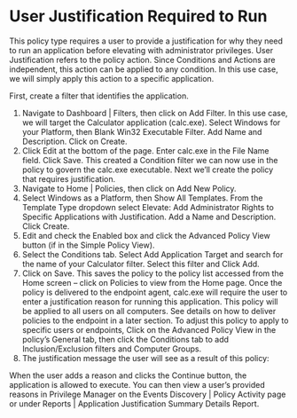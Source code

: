 [title]: # (User Justification Required to Run)
[tags]: # (elevate)
[priority]: # (4)
# User Justification Required to Run

This policy type requires a user to provide a justification for why they need to run an application before elevating with administrator privileges.  User Justification refers to the policy action.  Since Conditions and Actions are independent, this action can be applied to any condition.  In this use case, we will simply apply this action to a specific application.

First, create a filter that identifies the application.

1.	Navigate to Dashboard | Filters, then click on Add Filter. In this use case, we will target the Calculator application (calc.exe).  Select Windows for your Platform, then Blank Win32 Executable Filter.  Add Name and Description. Click on Create. 
2.	Click Edit at the bottom of the page. Enter calc.exe in the File Name field. Click Save. 
This created a Condition filter we can now use in the policy to govern the calc.exe executable. Next we’ll create the policy that requires justification. 
3.	Navigate to Home | Policies, then click on Add New Policy. 
4.	Select Windows as a Platform, then Show All Templates. From the Template Type dropdown select Elevate: Add Administrator Rights to Specific Applications with Justification. Add a Name and Description. Click Create.
5.	Edit and check the Enabled box and click the Advanced Policy View button (if in the Simple Policy View).
6.	Select the Conditions tab. Select Add Application Target and search for the name of your Calculator filter. Select this filter and Click Add.  
7.	Click on Save.  This saves the policy to the policy list accessed from the Home screen – click on Policies to view from the Home page.  Once the policy is delivered to the endpoint agent, calc.exe will require the user to enter a justification reason for running this application.  This policy will be applied to all users on all computers.  See details on how to deliver policies to the endpoint in a later section. 
To adjust this policy to apply to specific users or endpoints, Click on the Advanced Policy View in the policy’s General tab, then click the Conditions tab to add Inclusion/Exclusion filters and Computer Groups.
8.	The justification message the user will see as a result of this policy: 
  
When the user adds a reason and clicks the Continue button, the application is allowed to execute. You can then view a user’s provided reasons in Privilege Manager on the Events Discovery | Policy Activity page or under Reports | Application Justification Summary Details Report. 
